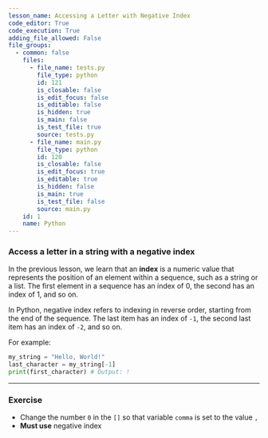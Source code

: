 ```yaml
---
lesson_name: Accessing a Letter with Negative Index
code_editor: True
code_execution: True
adding_file_allowed: False
file_groups:
  - common: false
    files:
      - file_name: tests.py
        file_type: python
        id: 121
        is_closable: false
        is_edit_focus: false
        is_editable: false
        is_hidden: true
        is_main: false
        is_test_file: true
        source: tests.py
      - file_name: main.py
        file_type: python
        id: 120
        is_closable: false
        is_edit_focus: true
        is_editable: true
        is_hidden: false
        is_main: true
        is_test_file: false
        source: main.py
    id: 1
    name: Python
---
```


### Access a letter in a string with a negative index

In the previous lesson, we learn that an **index** is a numeric value that represents the position of an element within a sequence, such as a string or a list. The first element in a sequence has an index of 0, the second has an index of 1, and so on.

In Python, negative index refers to indexing in reverse order, starting from the end of the sequence. The last item has an index of `-1`, the second last item has an index of `-2`, and so on.

For example:

```python
my_string = "Hello, World!"
last_character = my_string[-1]
print(first_character) # Output: !
```

---

### Exercise

<ul>
<li id="test-1">Change the number <code>0</code> in the <code>[]</code> so that variable <code>comma</code> is set to the value <code>,</code></li>
<li id="test-2"><strong>Must use</strong> negative index</li>
</ul>
